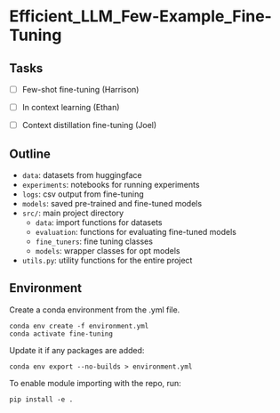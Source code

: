# Efficient_LLM_Few-Example_Fine-Tuning

## Tasks
- [ ] Few-shot fine-tuning (Harrison)
- [ ] In context learning (Ethan)
- [ ] Context distillation fine-tuning (Joel)


## Outline

- `data`: datasets from huggingface
- `experiments`: notebooks for running experiments
- `logs`: csv output from fine-tuning
- `models`: saved pre-trained and fine-tuned models
- `src/`: main project directory
  - `data`: import functions for datasets
  - `evaluation`: functions for evaluating fine-tuned models
  - `fine_tuners`: fine tuning classes
  - `models`: wrapper classes for opt models
- `utils.py`: utility functions for the entire project

## Environment
Create a conda environment from the .yml file.
```
conda env create -f environment.yml
conda activate fine-tuning
```
Update it if any packages are added:
```
conda env export --no-builds > environment.yml
```
To enable module importing with the repo, run:
```
pip install -e .
```
